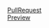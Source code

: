 [PullRequest](https://github.com/vdrabynko/fronteduc/pull/1/files)
<br>
[Preview](https://github.com/vdrabynko/fronteduc)